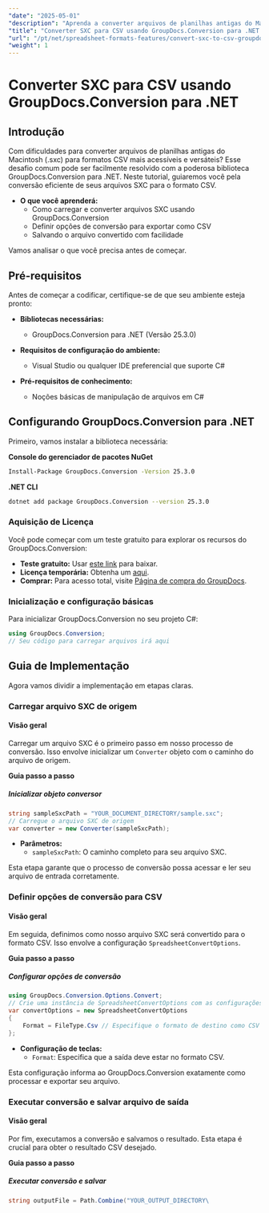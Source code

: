 ```yaml
---
"date": "2025-05-01"
"description": "Aprenda a converter arquivos de planilhas antigas do Macintosh (.sxc) em formatos CSV versáteis usando o GroupDocs.Conversion para .NET. Siga nosso guia passo a passo."
"title": "Converter SXC para CSV usando GroupDocs.Conversion para .NET - Um guia completo"
"url": "/pt/net/spreadsheet-formats-features/convert-sxc-to-csv-groupdocs-conversion-dotnet/"
"weight": 1
---
```


# Converter SXC para CSV usando GroupDocs.Conversion para .NET

## Introdução

Com dificuldades para converter arquivos de planilhas antigas do Macintosh (.sxc) para formatos CSV mais acessíveis e versáteis? Esse desafio comum pode ser facilmente resolvido com a poderosa biblioteca GroupDocs.Conversion para .NET. Neste tutorial, guiaremos você pela conversão eficiente de seus arquivos SXC para o formato CSV.

- **O que você aprenderá:**
  - Como carregar e converter arquivos SXC usando GroupDocs.Conversion
  - Definir opções de conversão para exportar como CSV
  - Salvando o arquivo convertido com facilidade

Vamos analisar o que você precisa antes de começar.

## Pré-requisitos

Antes de começar a codificar, certifique-se de que seu ambiente esteja pronto:

- **Bibliotecas necessárias:**
  - GroupDocs.Conversion para .NET (Versão 25.3.0)

- **Requisitos de configuração do ambiente:**
  - Visual Studio ou qualquer IDE preferencial que suporte C#
  

- **Pré-requisitos de conhecimento:**
  - Noções básicas de manipulação de arquivos em C#

## Configurando GroupDocs.Conversion para .NET

Primeiro, vamos instalar a biblioteca necessária:

**Console do gerenciador de pacotes NuGet**

```bash
Install-Package GroupDocs.Conversion -Version 25.3.0
```

**.NET CLI**

```bash
dotnet add package GroupDocs.Conversion --version 25.3.0
```

### Aquisição de Licença

Você pode começar com um teste gratuito para explorar os recursos do GroupDocs.Conversion:

- **Teste gratuito:** Usar [este link](https://releases.groupdocs.com/conversion/net/) para baixar.
- **Licença temporária:** Obtenha um [aqui](https://purchase.groupdocs.com/temporary-license/).
- **Comprar:** Para acesso total, visite [Página de compra do GroupDocs](https://purchase.groupdocs.com/buy).

### Inicialização e configuração básicas

Para inicializar GroupDocs.Conversion no seu projeto C#:

```csharp
using GroupDocs.Conversion;
// Seu código para carregar arquivos irá aqui
```

## Guia de Implementação

Agora vamos dividir a implementação em etapas claras.

### Carregar arquivo SXC de origem

#### Visão geral

Carregar um arquivo SXC é o primeiro passo em nosso processo de conversão. Isso envolve inicializar um `Converter` objeto com o caminho do arquivo de origem.

**Guia passo a passo**

##### Inicializar objeto conversor

```csharp
string sampleSxcPath = "YOUR_DOCUMENT_DIRECTORY/sample.sxc";
// Carregue o arquivo SXC de origem
var converter = new Converter(sampleSxcPath);
```

- **Parâmetros:**
  - `sampleSxcPath`: O caminho completo para seu arquivo SXC.
  

Esta etapa garante que o processo de conversão possa acessar e ler seu arquivo de entrada corretamente.

### Definir opções de conversão para CSV

#### Visão geral

Em seguida, definimos como nosso arquivo SXC será convertido para o formato CSV. Isso envolve a configuração `SpreadsheetConvertOptions`.

**Guia passo a passo**

##### Configurar opções de conversão

```csharp
using GroupDocs.Conversion.Options.Convert;
// Crie uma instância de SpreadsheetConvertOptions com as configurações desejadas
var convertOptions = new SpreadsheetConvertOptions 
{
    Format = FileType.Csv // Especifique o formato de destino como CSV
};
```

- **Configuração de teclas:**
  - `Format`: Especifica que a saída deve estar no formato CSV.

Esta configuração informa ao GroupDocs.Conversion exatamente como processar e exportar seu arquivo.

### Executar conversão e salvar arquivo de saída

#### Visão geral

Por fim, executamos a conversão e salvamos o resultado. Esta etapa é crucial para obter o resultado CSV desejado.

**Guia passo a passo**

##### Executar conversão e salvar

```csharp
string outputFile = Path.Combine("YOUR_OUTPUT_DIRECTORY\